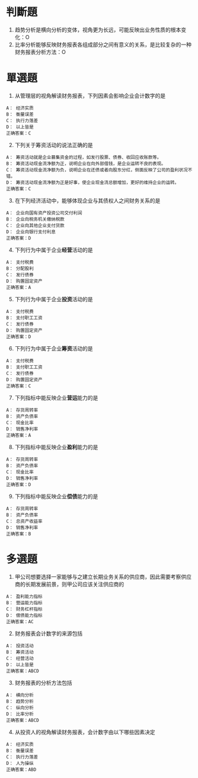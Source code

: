 # 判斷題
1. 趋势分析是横向分析的变体，视角更为长远，可能反映出业务性质的根本变化：O
2. 比率分析能够反映财务报表各组成部分之间有意义的关系，是比较复杂的一种财务报表分析方法：O

# 單選題
1. 从管理层的视角解读财务报表，下列因素会影响企业会计数字的是
```
A： 经济实质
B： 衡量误差
C： 执行力落差
D： 以上皆是
正确答案：C
```

2. 下列关于筹资活动的说法正确的是
```
A： 筹资活动就是企业募集资金的过程，如发行股票、债券、收回应收账款等。
B： 筹资活动现金流净额为正，说明企业在向外部借钱，是企业运转不良的表现。
C： 筹资活动现金流净额为负，说明企业在还债或者向股东分红，侧面反映了公司的盈利状况不错。
D： 筹资活动现金流净额为正是好事，使企业现金流总额增加，更好的维持企业的运转。
正确答案：C
```

3. 在下列经济活动中，能够体现企业与其债权人之间财务关系的是
```
A： 企业向国有资产投资公司交付利润
B： 企业向税务机关缴纳税款
C： 企业向其他企业支付货款
D： 企业向银行支付利息
正确答案：D
```

4. 下列行为中属于企业**经营**活动的是
```
A： 支付税费
B： 分配股利
C： 发行债券
D： 购置固定资产
正确答案：A
```

5. 下列行为中属于企业**投资**活动的是
```
A： 支付税费
B： 支付职工工资
C： 发行债券
D： 购置固定资产
正确答案：D
```

6. 下列行为中属于企业**筹资**活动的是
```
A： 支付税费
B： 支付职工工资
C： 发行债券
D： 购置固定资产
正确答案：C
```

7. 下列指标中能反映企业**营运**能力的是
```
A： 存货周转率
B： 资产负债率
C： 现金比率
D： 销售净利率
正确答案：A
```

8. 下列指标中能反映企业**盈利**能力的是
```
A： 存货周转率
B： 资产负债率
C： 现金比率
D： 销售净利率
正确答案：D
```

9. 下列指标中能反映企业**偿债**能力的是
```
A： 存货周转率
B： 资产负债率
C： 总资产收益率
D： 销售净利率
正确答案：B
```

# 多選題
1. 甲公司想要选择一家能够与之建立长期业务关系的供应商，因此需要考察供应商的长期发展前景，则甲公司应该关注供应商的
```
A： 盈利能力指标
B： 营运能力指标
C： 财务杠杆指标
D： 偿债能力指标
正确答案：AC
```

2. 财务报表会计数字的来源包括
```
A： 投资活动
B： 筹资活动
C： 经营活动
D： 以上皆是
正确答案：ABCD
```

3. 财务报表的分析方法包括
```
A： 横向分析
B： 趋势分析
C： 纵向分析
D： 比率分析
正确答案：ABCD
```

4. 从投资人的视角解读财务报表，会计数字由以下哪些因素决定
```
A： 经济实质
B： 衡量误差
C： 执行力落差
D： 人为操纵
正确答案：ABD
```
